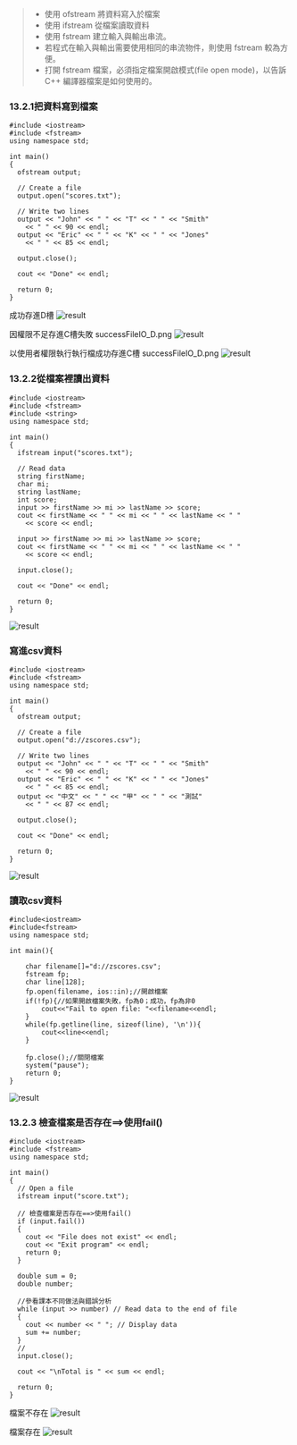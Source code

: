 
>* 使用 ofstream 將資料寫入於檔案
>* 使用 ifstream 從檔案讀取資料
>* 使用 fstream 建立輸入與輸出串流。
>* 若程式在輸入與輸出需要使用相同的串流物件，則使用 fstream 較為方便。
>* 打開 fstream 檔案，必須指定檔案開啟模式(file open mode)，以告訴 C++ 編譯器檔案是如何使用的。

### 13.2.1把資料寫到檔案
```
#include <iostream>
#include <fstream>
using namespace std;

int main()
{
  ofstream output;

  // Create a file
  output.open("scores.txt");

  // Write two lines
  output << "John" << " " << "T" << " " << "Smith" 
    << " " << 90 << endl;
  output << "Eric" << " " << "K" << " " << "Jones" 
    << " " << 85 << endl;

  output.close();

  cout << "Done" << endl;

  return 0;
}
```

成功存進D槽
![result](PIC/successFileIO_D.png)


因權限不足存進C槽失敗
successFileIO_D.png
![result](PIC/failFileIO_C.png)



以使用者權限執行執行檔成功存進C槽
successFileIO_D.png
![result](PIC/successFileIO_C.png)


### 13.2.2從檔案裡讀出資料
```
#include <iostream>
#include <fstream>
#include <string>
using namespace std;

int main()
{
  ifstream input("scores.txt");

  // Read data
  string firstName;
  char mi;
  string lastName;
  int score;
  input >> firstName >> mi >> lastName >> score;
  cout << firstName << " " << mi << " " << lastName << " "
    << score << endl;

  input >> firstName >> mi >> lastName >> score;
  cout << firstName << " " << mi << " " << lastName << " "
    << score << endl;

  input.close();

  cout << "Done" << endl;

  return 0;
}

```
![result](PIC/FileIO.png)


### 寫進csv資料
```
#include <iostream>
#include <fstream>
using namespace std;

int main()
{
  ofstream output;

  // Create a file
  output.open("d://zscores.csv");

  // Write two lines
  output << "John" << " " << "T" << " " << "Smith" 
    << " " << 90 << endl;
  output << "Eric" << " " << "K" << " " << "Jones" 
    << " " << 85 << endl;
  output << "中文" << " " << "甲" << " " << "測試" 
    << " " << 87 << endl;

  output.close();

  cout << "Done" << endl;

  return 0;
}

```
![result](PIC/csvFileIO_write.png)

### 讀取csv資料
```
#include<iostream>
#include<fstream>
using namespace std;
 
int main(){
  
    char filename[]="d://zscores.csv";
    fstream fp;
    char line[128];
    fp.open(filename, ios::in);//開啟檔案
    if(!fp){//如果開啟檔案失敗，fp為0；成功，fp為非0
        cout<<"Fail to open file: "<<filename<<endl;
    }
    while(fp.getline(line, sizeof(line), '\n')){
        cout<<line<<endl;
    }
 
    fp.close();//關閉檔案
    system("pause");
    return 0;
}

```
![result](PIC/csvFileIO_read.png)


### 13.2.3 檢查檔案是否存在==>使用fail()
```
#include <iostream>
#include <fstream>
using namespace std;

int main()
{
  // Open a file
  ifstream input("score.txt");
  
  // 檢查檔案是否存在==>使用fail()
  if (input.fail())
  {
    cout << "File does not exist" << endl;
    cout << "Exit program" << endl;
    return 0;
  }

  double sum = 0;
  double number;
  
  //參看課本不同做法與錯誤分析
  while (input >> number) // Read data to the end of file
  {
    cout << number << " "; // Display data
    sum += number;
  }
  //
  input.close();

  cout << "\nTotal is " << sum << endl;

  return 0;
}
```

檔案不存在
![result](PIC/NoExistFile.png)

檔案存在
![result](PIC/ExistFile.png)
